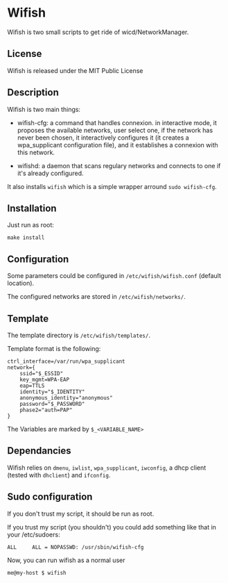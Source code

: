 # Wifish #

Wifish is two small scripts to get ride of wicd/NetworkManager.

## License ##

Wifish is released under the MIT Public License

## Description ##

Wifish is two main things:

- wifish-cfg: a command that handles connexion.
 in interactive mode, it proposes the available networks, 
user select one, if the network has never been chosen, 
it interactively configures it (it creates a wpa_supplicant 
configuration file), and it establishes a connexion with this network.

- wifishd: a daemon that scans regulary networks and connects 
to one if it's already configured.

It also installs `wifish` which is a simple wrapper arround `sudo wifish-cfg`.

## Installation ##

Just run as root:

```
make install
```

## Configuration ##

Some parameters could be configured in ```/etc/wifish/wifish.conf``` (default location).

The configured networks are stored in ```/etc/wifish/networks/```.

## Template ##

The template directory is ```/etc/wifish/templates/```.

Template format is the following:

```
ctrl_interface=/var/run/wpa_supplicant
network={
    ssid="$_ESSID"
    key_mgmt=WPA-EAP
    eap=TTLS
    identity="$_IDENTITY"
    anonymous_identity="anonymous"
    password="$_PASSWORD"
    phase2="auth=PAP"
}
```

The Variables are marked by `$_<VARIABLE_NAME>`

## Dependancies ##

Wifish relies on `dmenu`, `iwlist`, `wpa_supplicant`, 
`iwconfig`, a dhcp client (tested with `dhclient`) and `ifconfig`.

## Sudo configuration ##

If you don't trust my script, it should be run as root.

If you trust my script (you shouldn't) you could 
add something like that in your /etc/sudoers:

```
ALL     ALL = NOPASSWD: /usr/sbin/wifish-cfg
```

Now, you can run wifish as a normal user

```bash
me@my-host $ wifish
```
